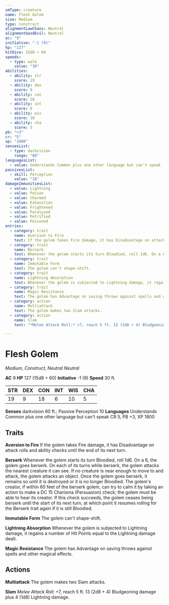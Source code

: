 ```yaml
---
smType: creature
name: Flesh Golem
size: Medium
type: Construct
alignmentLawChaos: Neutral
alignmentGoodEvil: Neutral
ac: "9"
initiative: "-1 (9)"
hp: "127"
hitDice: 15d8 + 60
speeds:
  - type: walk
    value: "30"
abilities:
  - ability: str
    score: 19
  - ability: dex
    score: 9
  - ability: con
    score: 18
  - ability: int
    score: 6
  - ability: wis
    score: 10
  - ability: cha
    score: 5
pb: "+3"
cr: "5"
xp: "1800"
sensesList:
  - type: darkvision
    range: "60"
languagesList:
  - value: Understands Common plus one other language but can't speak
passivesList:
  - skill: Perception
    value: "10"
damageImmunitiesList:
  - value: Lightning
  - value: Poison
  - value: Charmed
  - value: Exhaustion
  - value: Frightened
  - value: Paralyzed
  - value: Petrified
  - value: Poisoned
entries:
  - category: trait
    name: Aversion to Fire
    text: If the golem takes Fire damage, it has Disadvantage on attack rolls and ability checks until the end of its next turn.
  - category: trait
    name: Berserk
    text: Whenever the golem starts its turn Bloodied, roll 1d6. On a 6, the golem goes berserk. On each of its turns while berserk, the golem attacks the nearest creature it can see. If no creature is near enough to move to and attack, the golem attacks an object. Once the golem goes berserk, it remains so until it is destroyed or it is no longer Bloodied. The golem's creator, if within 60 feet of the berserk golem, can try to calm it by taking an action to make a DC 15 Charisma (Persuasion) check; the golem must be able to hear its creator. If this check succeeds, the golem ceases being berserk until the start of its next turn, at which point it resumes rolling for the Berserk trait again if it is still Bloodied.
  - category: trait
    name: Immutable Form
    text: The golem can't shape-shift.
  - category: trait
    name: Lightning Absorption
    text: Whenever the golem is subjected to Lightning damage, it regains a number of Hit Points equal to the Lightning damage dealt.
  - category: trait
    name: Magic Resistance
    text: The golem has Advantage on saving throws against spells and other magical effects.
  - category: action
    name: Multiattack
    text: The golem makes two Slam attacks.
  - category: action
    name: Slam
    text: "*Melee Attack Roll:* +7, reach 5 ft. 13 (2d8 + 4) Bludgeoning damage plus 4 (1d8) Lightning damage."

---
```


# Flesh Golem
*Medium, Construct, Neutral Neutral*

**AC** 9
**HP** 127 (15d8 + 60)
**Initiative** -1 (9)
**Speed** 30 ft.

| STR | DEX | CON | INT | WIS | CHA |
| --- | --- | --- | --- | --- | --- |
| 19 | 9 | 18 | 6 | 10 | 5 |

**Senses** darkvision 60 ft.; Passive Perception 10
**Languages** Understands Common plus one other language but can't speak
CR 5, PB +3, XP 1800

## Traits

**Aversion to Fire**
If the golem takes Fire damage, it has Disadvantage on attack rolls and ability checks until the end of its next turn.

**Berserk**
Whenever the golem starts its turn Bloodied, roll 1d6. On a 6, the golem goes berserk. On each of its turns while berserk, the golem attacks the nearest creature it can see. If no creature is near enough to move to and attack, the golem attacks an object. Once the golem goes berserk, it remains so until it is destroyed or it is no longer Bloodied. The golem's creator, if within 60 feet of the berserk golem, can try to calm it by taking an action to make a DC 15 Charisma (Persuasion) check; the golem must be able to hear its creator. If this check succeeds, the golem ceases being berserk until the start of its next turn, at which point it resumes rolling for the Berserk trait again if it is still Bloodied.

**Immutable Form**
The golem can't shape-shift.

**Lightning Absorption**
Whenever the golem is subjected to Lightning damage, it regains a number of Hit Points equal to the Lightning damage dealt.

**Magic Resistance**
The golem has Advantage on saving throws against spells and other magical effects.

## Actions

**Multiattack**
The golem makes two Slam attacks.

**Slam**
*Melee Attack Roll:* +7, reach 5 ft. 13 (2d8 + 4) Bludgeoning damage plus 4 (1d8) Lightning damage.
